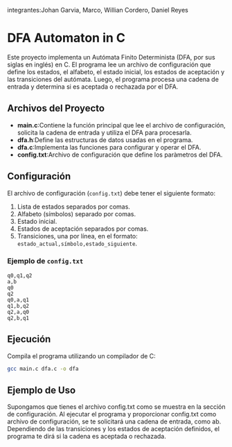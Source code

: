 integrantes:Johan Garvia, Marco, Willian Cordero, Daniel Reyes

# DFA Automaton in C

Este proyecto implementa un Autómata Finito Determinista (DFA, por sus siglas en inglés) en C. El programa lee un archivo de configuración que define los estados, el alfabeto, el estado inicial, los estados de aceptación y las transiciones del autómata. Luego, el programa procesa una cadena de entrada y determina si es aceptada o rechazada por el DFA.

## Archivos del Proyecto

- **main.c**:Contiene la función principal que lee el archivo de configuración, solicita la cadena de entrada y utiliza el DFA para procesarla.
- **dfa.h**:Define las estructuras de datos usadas en el programa.
- **dfa.c**:Implementa las funciones para configurar y operar el DFA.
- **config.txt**:Archivo de configuración que define los paràmetros del DFA.

## Configuración

El archivo de configuración (`config.txt`) debe tener el siguiente formato:

1. Lista de estados separados por comas.
2. Alfabeto (símbolos) separado por comas.
3. Estado inicial.
4. Estados de aceptación separados por comas.
5. Transiciones, una por línea, en el formato: `estado_actual,símbolo,estado_siguiente`.

### Ejemplo de `config.txt`

```
q0,q1,q2
a,b
q0
q2
q0,a,q1
q1,b,q2
q2,a,q0
q2,b,q1
```

## Ejecución

Compila el programa utilizando un compilador de C:

```bash
gcc main.c dfa.c -o dfa
```
## Ejemplo de Uso
Supongamos que tienes el archivo config.txt como se muestra en la sección de configuración. Al ejecutar el programa y proporcionar config.txt como archivo de configuración, se te solicitará una cadena de entrada, como ab. Dependiendo de las transiciones y los estados de aceptación definidos, el programa te dirá si la cadena es aceptada o rechazada.



  
